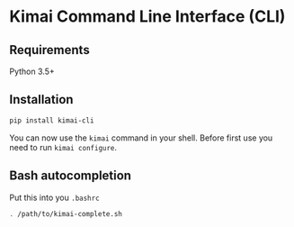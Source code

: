 # Kimai Command Line Interface (CLI)

## Requirements

Python 3.5+

## Installation

```bash
pip install kimai-cli
```

You can now use the `kimai` command in your shell. Before first use you need to run `kimai configure`.

## Bash autocompletion

Put this into you `.bashrc`

```bash
. /path/to/kimai-complete.sh
```

